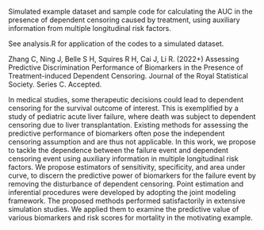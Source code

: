 Simulated example dataset and sample code for calculating the AUC in the presence of dependent censoring caused by treatment, using auxiliary information from multiple longitudinal risk factors. 

See analysis.R for application of the codes to a simulated dataset.

Zhang C, Ning J, Belle S H, Squires R H, Cai J, Li R. (2022+) Assessing Predictive Discrimination Performance of Biomarkers in the Presence of Treatment-induced Dependent Censoring. Journal of the Royal Statistical Society. Series C. Accepted.

In medical studies, some therapeutic decisions could lead to dependent censoring for the survival outcome of interest. This is exemplified by a study of pediatric acute liver failure, where death was subject to dependent censoring due to liver transplantation. Existing methods for assessing the predictive performance of biomarkers often pose the independent censoring assumption and are thus not applicable. In this work, we propose to tackle the dependence between the failure event and dependent censoring event using auxiliary information in multiple longitudinal risk factors. We propose estimators of sensitivity, specificity, and area under curve, to discern the predictive power of biomarkers for the failure event by removing the disturbance of dependent censoring. Point estimation and inferential procedures were developed by adopting the joint modeling framework. The proposed methods performed satisfactorily in extensive simulation studies. We applied them to examine the predictive value of various biomarkers and risk scores for mortality in the motivating example.
